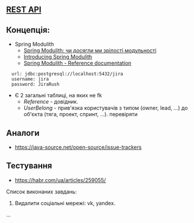 ## [REST API](http://localhost:8080/doc)

## Концепція:

- Spring Modulith
    - [Spring Modulith: чи досягли ми зрілості модульності](https://habr.com/ua/post/701984/)
    - [Introducing Spring Modulith](https://spring.io/blog/2022/10/21/introducing-spring-modulith)
    - [Spring Modulith - Reference documentation](https://docs.spring.io/spring-modulith/docs/current-SNAPSHOT/reference/html/)

```
  url: jdbc:postgresql://localhost:5432/jira
  username: jira
  password: JiraRush
```

- Є 2 загальні таблиці, на яких не fk
    - _Reference_ - довідник.
    - _UserBelong_ - прив'язка користувачів з типом (owner, lead, ...) до об'єкта (тяга, проект, спринт, ...).
      перевіряти

## Аналоги

- https://java-source.net/open-source/issue-trackers

## Тестування

- https://habr.com/ua/articles/259055/

Список виконаних завдань:
1. Видалити соціальні мережі: vk, yandex.

...